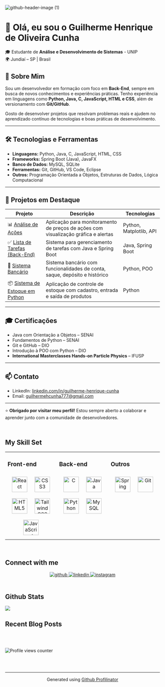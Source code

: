 ![github-header-image (1)](https://github.com/user-attachments/assets/0645d3e4-6d5a-4df5-8d65-d42d31802c78)
# 👋 Olá, eu sou o Guilherme Henrique de Oliveira Cunha

🎓 Estudante de **Análise e Desenvolvimento de Sistemas** - UNIP  
🌍 Jundiaí – SP | Brasil

## 🚀 Sobre Mim

Sou um desenvolvedor em formação com foco em **Back-End**, sempre em busca de novos conhecimentos e experiências práticas. Tenho experiência em linguagens como **Python, Java, C, JavaScript, HTML e CSS**, além de versionamento com **Git/GitHub**.

Gosto de desenvolver projetos que resolvam problemas reais e ajudem no aprendizado contínuo de tecnologias e boas práticas de desenvolvimento.

---

## 🛠️ Tecnologias e Ferramentas

- **Linguagens:** Python, Java, C, JavaScript, HTML, CSS
- **Frameworks:** Spring Boot (Java), JavaFX
- **Banco de Dados:** MySQL, SQLite
- **Ferramentas:** Git, GitHub, VS Code, Eclipse
- **Outros:** Programação Orientada a Objetos, Estruturas de Dados, Lógica Computacional

---

## 📂 Projetos em Destaque

| Projeto | Descrição | Tecnologias |
|--------|-----------|-------------|
| 📊 [Análise de Ações](https://github.com/guilhermecunha777/analysis) | Aplicação para monitoramento de preços de ações com visualização gráfica e alertas | Python, Matplotlib, API |
| ✅ [Lista de Tarefas (Back-End)](https://github.com/guilhermecunha777/lista-de-tarefas) | Sistema para gerenciamento de tarefas com Java e Spring Boot | Java, Spring Boot |
| 🏦 [Sistema Bancário](https://github.com/guilhermecunha777/sistema-bancario) | Sistema bancário com funcionalidades de conta, saque, depósito e histórico | Python, POO |
| 📦 [Sistema de Estoque em Python](https://github.com/guilhermecunha777/estoque-em-python) | Aplicação de controle de estoque com cadastro, entrada e saída de produtos | Python |


---

## 🎓 Certificações

- Java com Orientação a Objetos – SENAI
- Fundamentos de Python – SENAI
- Git e GitHub – DIO
- Introdução à POO com Python – DIO
- **International Masterclasses Hands-on Particle Physics** – IFUSP

---

## 📫 Contato

- LinkedIn: [linkedin.com/in/guilherme-henrique-cunha](https://www.linkedin.com/in/guilherme-henrique-cunha)
- Email: guilhermehcunha777@gmail.com

---

⭐ **Obrigado por visitar meu perfil!** Estou sempre aberto a colaborar e aprender junto com a comunidade de desenvolvedores.
  
  

<br/>  


## My Skill Set  
<table><tr><td valign="top" width="33%">



### Front-end  
<div align="center">  
<a href="https://reactjs.org/" target="_blank"><img style="margin: 10px" src="https://profilinator.rishav.dev/skills-assets/react-original-wordmark.svg" alt="React" height="50" /></a>  
<a href="https://www.w3schools.com/css/" target="_blank"><img style="margin: 10px" src="https://profilinator.rishav.dev/skills-assets/css3-original-wordmark.svg" alt="CSS3" height="50" /></a>  
<a href="https://en.wikipedia.org/wiki/HTML5" target="_blank"><img style="margin: 10px" src="https://profilinator.rishav.dev/skills-assets/html5-original-wordmark.svg" alt="HTML5" height="50" /></a>  
<a href="https://www.tailwindcss.com/" target="_blank"><img style="margin: 10px" src="https://profilinator.rishav.dev/skills-assets/tailwindcss.svg" alt="Tailwind CSS" height="50" /></a>  
<a href="https://www.javascript.com/" target="_blank"><img style="margin: 10px" src="https://profilinator.rishav.dev/skills-assets/javascript-original.svg" alt="JavaScript" height="50" /></a>  
</div>

</td><td valign="top" width="33%">



### Back-end  
<div align="center">  
<a href="https://www.cprogramming.com/" target="_blank"><img style="margin: 10px" src="https://profilinator.rishav.dev/skills-assets/c-original.svg" alt="C" height="50" /></a>  
<a href="https://www.java.com/" target="_blank"><img style="margin: 10px" src="https://profilinator.rishav.dev/skills-assets/java-original-wordmark.svg" alt="Java" height="50" /></a>  
<a href="https://www.python.org/" target="_blank"><img style="margin: 10px" src="https://profilinator.rishav.dev/skills-assets/python-original.svg" alt="Python" height="50" /></a>  
<a href="https://www.mysql.com/" target="_blank"><img style="margin: 10px" src="https://profilinator.rishav.dev/skills-assets/mysql-original-wordmark.svg" alt="MySQL" height="50" /></a>  
</div>

</td><td valign="top" width="33%">



### Outros  
<div align="center">  
<a href="https://docs.spring.io/spring-framework/docs/3.0.x/reference/expressions.html#:~:text=The%20Spring%20Expression%20Language%20(SpEL,and%20basic%20string%20templating%20functionality." target="_blank"><img style="margin: 10px" src="https://profilinator.rishav.dev/skills-assets/springio-icon.svg" alt="Spring" height="50" /></a>  
<a href="https://github.com/" target="_blank"><img style="margin: 10px" src="https://profilinator.rishav.dev/skills-assets/git-scm-icon.svg" alt="Git" height="50" /></a>  
</div>

</td></tr></table>  

<br/>  


## Connect with me  
<div align="center">
<a href="https://github.com/guilhermecunha777" target="_blank">
<img src=https://img.shields.io/badge/github-%2324292e.svg?&style=for-the-badge&logo=github&logoColor=white alt=github style="margin-bottom: 5px;" />
</a>
<a href="https://linkedin.com/in/guilhermecunha00" target="_blank">
<img src=https://img.shields.io/badge/linkedin-%231E77B5.svg?&style=for-the-badge&logo=linkedin&logoColor=white alt=linkedin style="margin-bottom: 5px;" />
</a>
<a href="https://instagram.com/sou0gui" target="_blank">
<img src=https://img.shields.io/badge/instagram-%23000000.svg?&style=for-the-badge&logo=instagram&logoColor=white alt=instagram style="margin-bottom: 5px;" />
</a>  
</div>  
  

<br/>  


## Github Stats  
<img src="https://github-readme-stats.vercel.app/api?username=guilhermecunha777&show_icons=true&count_private=true&hide_border=true" align="left" />  

<br/>  


## Recent Blog Posts  
  

<br/>  

  

<br/>  

![Profile views counter](https://komarev.com/ghpvc/?username=guilhermecunha777&&style=flat-square)  
  

<br/>  


<br />

----
<div align="center">Generated using <a href="https://profilinator.rishav.dev/" target="_blank">Github Profilinator</a></div>
